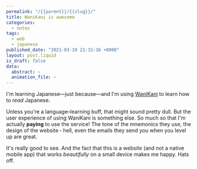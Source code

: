 ```yaml
---
permalink: "/{{parent}}/{{slug}}/"
title: WaniKani is awesome
categories:
  - notes
tags:
  - web
  - japanese
published_date: "2021-03-19 21:15:16 +0000"
layout: post.liquid
is_draft: false
data:
  abstract: ~
  animation_file: ~
---
```

I'm learning Japanese&mdash;just because&mdash;and I'm using [WaniKani](https://www.wanikani.com) to learn how to _read_ Japanese. 

Unless you're a language&ndash;learning buff, that might sound pretty dull. But the user experience of using WaniKani is something else. So much so that I'm actually **paying** to use the service! The tone of the mnemonics they use, the design of the website &dash; hell, even the emails they send you when you level up are great.

It's really good to see. And the fact that this is a website (and not a native mobile app) that works _beautifully_ on a small device makes me happy. Hats off.

